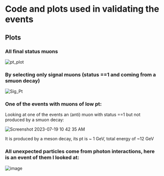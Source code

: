 # Code and plots used in validating the events

## Plots

### All final status muons



![pt_plot](https://github.com/A-A-Abdelhamid/LLP_Sleptons_RPV_SUSY/assets/130788379/edff8149-7d16-443d-a85b-a9616ed5d6b4)


### By selecting only signal muons (status ==1 and coming from a smuon decay)


![Sig_Pt](https://github.com/A-A-Abdelhamid/LLP_Sleptons_RPV_SUSY/assets/130788379/a180f10f-e07e-4035-87f3-734016352f97)



### One of the events with muons of low pt:


Looking at one of the events an (anti) muon with status ==1 but not produced by a smuon decay:


![Screenshot 2023-07-19 10 42 35 AM](https://github.com/A-A-Abdelhamid/LLP_Sleptons_RPV_SUSY/assets/130788379/052ff872-891c-47bc-9833-fb08bd76024b)


It is produced by a meson decay, its pt is ~ 1 GeV, total energy of ~12 GeV


### All unexpected particles come from photon interactions, here is an event of them I looked at:


![image](https://github.com/A-A-Abdelhamid/LLP_Sleptons_RPV_SUSY/assets/130788379/1c7e42fa-ddce-4cac-a6d8-78346b7997d4)




